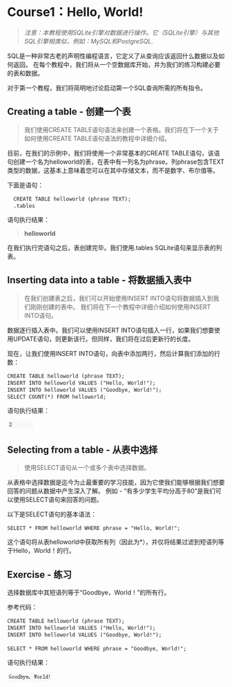 # **Course1：Hello, World!**
>*注意：本教程使用SQLite引擎对数据进行操作。它（SQLite引擎）与其他SQL引擎相类似，例如：MySQL和PostgreSQL.*

SQL是一种非常古老的声明性编程语言，它定义了从查询应该返回什么数据以及如何返回。 在每个教程中，我们将从一个空数据库开始，并为我们的练习构建必要的表和数据。

对于第一个教程，我们将简明地讨论启动第一个SQL查询所需的所有指令。

## Creating a table - 创建一个表
>我们使用CREATE TABLE语句语法来创建一个表格。我们将在下一个关于如何使用CREATE TABLE语句语法的教程中详细介绍。

目前，在我们的示例中，我们将使用一个非常基本的CREATE TABLE语句，该语句创建一个名为helloworld的表，在表中有一列名为phrase。列phrase包含TEXT类型的数据，这基本上意味着您可以在其中存储文本，而不是数字、布尔值等。

下面是语句：
```
  CREATE TABLE helloworld (phrase TEXT);
  .tables
```

语句执行结果：

>**helloworld**

在我们执行完语句之后，表创建完毕。我们使用.tables SQLite语句来显示表的列表。

## Inserting data into a table - 将数据插入表中
>在我们创建表之后，我们可以开始使用INSERT INTO语句将数据插入到我们刚刚创建的表中。 我们将在下一个教程中详细介绍如何使用INSERT INTO语句。

数据逐行插入表中。我们可以使用INSERT INTO语句插入一行，如果我们想要使用UPDATE语句，则更新该行。但同样，我们将在过后更新行的长度。

现在，让我们使用INSERT INTO语句，向表中添加两行，然后计算我们添加的行数：
```
CREATE TABLE helloworld (phrase TEXT);
INSERT INTO helloworld VALUES ("Hello, World!");
INSERT INTO helloworld VALUES ("Goodbye, World!");
SELECT COUNT(*) FROM helloworld;
```
语句执行结果：

![SQL](./photos/Course1/C1-2.PNG)

## Selecting from a table - 从表中选择
>使用SELECT语句从一个或多个表中选择数据。

从表格中选择数据是迄今为止最重要的学习技能，因为它使我们能够根据我们想要回答的问题从数据中产生深入了解。 例如 - “有多少学生平均分高于80”是我们可以使用SELECT语句来回答的问题。

以下是SELECT语句的基本语法：
```
SELECT * FROM helloworld WHERE phrase = "Hello, World!";
```

这个语句将从表helloworld中获取所有列（因此为*），并仅将结果过滤到短语列等于Hello，World！的行。

## Exercise - 练习
选择数据库中其短语列等于“Goodbye，World！”的所有行。

参考代码：
```
CREATE TABLE helloworld (phrase TEXT);
INSERT INTO helloworld VALUES ("Hello, World!");
INSERT INTO helloworld VALUES ("Goodbye, World!");

SELECT * FROM helloworld WHERE phrase = "Goodbye, World!";
```

语句执行结果：

![SQL](./photos/Course1/C1-3.PNG)
